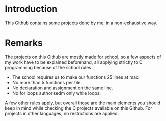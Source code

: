 # Introduction

This Github contains some projects donc by me, in a non-exhaustive way. 

# Remarks

The projects on this Github are mostly made for school, so a few aspects of my work have to be explained beforehand, all applying strictly to C programming because of the school rules : 
- The school requires us to make our functions 25 lines at max.
- No more than 5 functions per file.
- No declaration and assignment on the same line.
- No for loops authorisedm only while loops.

A few other rules apply, but overall those are the main elements you should keep in mind while checking the C projects available on this Github. For projects in other languages, no restrictions are applied.
